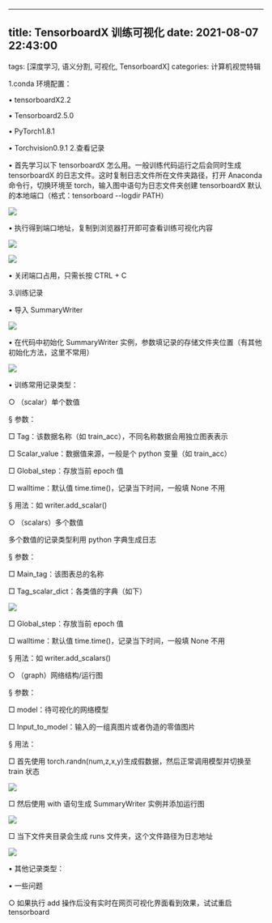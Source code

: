 ---

## title: TensorboardX 训练可视化 date: 2021-08-07 22:43:00

tags: [深度学习, 语义分割, 可视化, TensorboardX]
categories: 计算机视觉特辑

1.conda 环境配置：

• tensorboardX2.2

• Tensorboard2.5.0

• PyTorch1.8.1

• Torchvision0.9.1 2.查看记录

• 首先学习以下 tensorboardX 怎么用。一般训练代码运行之后会同时生成 tensorboardX 的日志文件。这时复制日志文件所在文件夹路径，打开 Anaconda 命令行，切换环境至 torch，输入图中语句为日志文件夹创建 tensorboardX 默认的本地端口（格式：tensorboard --logdir PATH）

![](TensorboardX%E8%AE%AD%E7%BB%83%E5%8F%AF%E8%A7%86%E5%8C%96/%E5%9B%BE1.png#alt=%E5%9B%BE1)

• 执行得到端口地址，复制到浏览器打开即可查看训练可视化内容

![](TensorboardX%E8%AE%AD%E7%BB%83%E5%8F%AF%E8%A7%86%E5%8C%96/%E5%9B%BE2.png#alt=%E5%9B%BE2)

![](TensorboardX%E8%AE%AD%E7%BB%83%E5%8F%AF%E8%A7%86%E5%8C%96/%E5%9B%BE3.png#alt=%E5%9B%BE3)

• 关闭端口占用，只需长按 CTRL + C

3.训练记录

• 导入 SummaryWriter

![](TensorboardX%E8%AE%AD%E7%BB%83%E5%8F%AF%E8%A7%86%E5%8C%96/%E5%9B%BE4.png#alt=%E5%9B%BE4)

• 在代码中初始化 SummaryWriter 实例，参数填记录的存储文件夹位置（有其他初始化方法，这里不常用）

![](TensorboardX%E8%AE%AD%E7%BB%83%E5%8F%AF%E8%A7%86%E5%8C%96/%E5%9B%BE5.png#alt=%E5%9B%BE5)

• 训练常用记录类型：

○ （scalar）单个数值

§ 参数：

□ Tag：该数据名称（如 train_acc），不同名称数据会用独立图表表示

□ Scalar_value：数据值来源，一般是个 python 变量（如 train_acc）

□ Global_step：存放当前 epoch 值

□ walltime：默认值 time.time()，记录当下时间，一般填 None 不用

§ 用法：如 writer.add_scalar()

○ （scalars）多个数值

多个数值的记录类型利用 python 字典生成日志

§ 参数：

□ Main_tag：该图表总的名称

□ Tag_scalar_dict：各类值的字典（如下）

![](TensorboardX%E8%AE%AD%E7%BB%83%E5%8F%AF%E8%A7%86%E5%8C%96/%E5%9B%BE6.png#alt=%E5%9B%BE6)

□ Global_step：存放当前 epoch 值

□ walltime：默认值 time.time()，记录当下时间，一般填 None 不用

§ 用法：如 writer.add_scalars()

○ （graph）网络结构/运行图

§ 参数：

□ model：待可视化的网络模型

□ Input_to_model：输入的一组真图片或者伪造的零值图片

§ 用法：

□ 首先使用 torch.randn(num,z,x,y)生成假数据，然后正常调用模型并切换至 train 状态

![](TensorboardX%E8%AE%AD%E7%BB%83%E5%8F%AF%E8%A7%86%E5%8C%96/%E5%9B%BE7.png#alt=%E5%9B%BE7)

□ 然后使用 with 语句生成 SummaryWriter 实例并添加运行图

![](TensorboardX%E8%AE%AD%E7%BB%83%E5%8F%AF%E8%A7%86%E5%8C%96/%E5%9B%BE8.png#alt=%E5%9B%BE8)

□ 当下文件夹目录会生成 runs 文件夹，这个文件路径为日志地址

![](TensorboardX%E8%AE%AD%E7%BB%83%E5%8F%AF%E8%A7%86%E5%8C%96/%E5%9B%BE9.gif#alt=%E5%9B%BE9)

• 其他记录类型：

• 一些问题

○ 如果执行 add 操作后没有实时在网页可视化界面看到效果，试试重启 tensorboard
